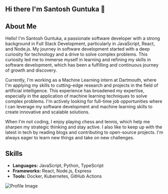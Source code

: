 ## Hi there I'm Santosh Guntuka 👋



## About Me

Hello! I'm Santosh Guntuka, a passionate software developer with a strong background in Full Stack Development, particularly in JavaScript, React, and Node.js. My journey in software development started with a deep curiosity for technology and a drive to solve complex problems. This curiosity led me to immerse myself in learning and refining my skills in software development, which has been a fulfilling and continuous journey of growth and discovery.

Currently, I'm working as a Machine Learning intern at Dartmouth, where I'm applying my skills to cutting-edge research and projects in the field of artificial intelligence. This experience has broadened my expertise, especially in the application of machine learning techniques to solve complex problems. I'm actively looking for full-time job opportunities where I can leverage my software development and machine learning skills to create innovative and scalable solutions.

When I'm not coding, I enjoy playing chess and tennis, which help me sharpen my strategic thinking and stay active. I also like to keep up with the latest in tech by reading blogs and contributing to open-source projects. I'm always eager to learn new things and take on new challenges.


## Skills
- **Languages:** JavaScript, Python, TypeScript
- **Frameworks:** React, Node.js, Express
- **Tools:** Docker, Kubernetes, GitHub Actions



![Profile Image](https://github.com/santoshguntuka.png)


